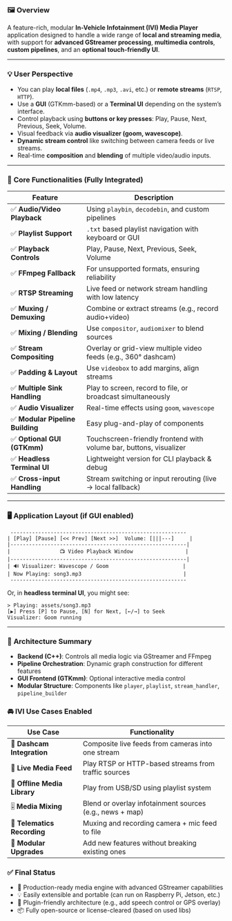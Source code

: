 ### 🖼️ **Overview**

A feature-rich, modular **In-Vehicle Infotainment (IVI) Media Player** application designed to handle a wide range of **local and streaming media**, with support for **advanced GStreamer processing**, **multimedia controls**, **custom pipelines**, and an **optional touch-friendly UI**.

---

### 💡 **User Perspective**

* You can play **local files** (`.mp4`, `.mp3`, `.avi`, etc.) or **remote streams** (`RTSP`, `HTTP`).
* Use a **GUI** (GTKmm-based) or a **Terminal UI** depending on the system’s interface.
* Control playback using **buttons or key presses**: Play, Pause, Next, Previous, Seek, Volume.
* Visual feedback via **audio visualizer (goom, wavescope)**.
* **Dynamic stream control** like switching between camera feeds or live streams.
* Real-time **composition** and **blending** of multiple video/audio inputs.

---

### 🧰 **Core Functionalities (Fully Integrated)**

| Feature                         | Description                                                        |
| ------------------------------- | ------------------------------------------------------------------ |
| ✅ **Audio/Video Playback**      | Using `playbin`, `decodebin`, and custom pipelines                 |
| ✅ **Playlist Support**          | `.txt` based playlist navigation with keyboard or GUI              |
| ✅ **Playback Controls**         | Play, Pause, Next, Previous, Seek, Volume                          |
| ✅ **FFmpeg Fallback**           | For unsupported formats, ensuring reliability                      |
| ✅ **RTSP Streaming**            | Live feed or network stream handling with low latency              |
| ✅ **Muxing / Demuxing**         | Combine or extract streams (e.g., record audio+video)              |
| ✅ **Mixing / Blending**         | Use `compositor`, `audiomixer` to blend sources                    |
| ✅ **Stream Compositing**        | Overlay or grid-view multiple video feeds (e.g., 360° dashcam)     |
| ✅ **Padding & Layout**          | Use `videobox` to add margins, align streams                       |
| ✅ **Multiple Sink Handling**    | Play to screen, record to file, or broadcast simultaneously        |
| ✅ **Audio Visualizer**          | Real-time effects using `goom`, `wavescope`                        |
| ✅ **Modular Pipeline Building** | Easy plug-and-play of components                                   |
| ✅ **Optional GUI (GTKmm)**      | Touchscreen-friendly frontend with volume bar, buttons, visualizer |
| ✅ **Headless Terminal UI**      | Lightweight version for CLI playback & debug                       |
| ✅ **Cross-input Handling**      | Stream switching or input rerouting (live → local fallback)        |

---

### 🖥️ **Application Layout (if GUI enabled)**

```
 ---------------------------------------------------------
| [Play] [Pause] [<< Prev] [Next >>]  Volume: [|||---]     |
|---------------------------------------------------------|
|                📺 Video Playback Window                 |
|---------------------------------------------------------|
| 🔊 Visualizer: Wavescope / Goom                        |
| Now Playing: song3.mp3                                 |
 ---------------------------------------------------------
```

Or, in **headless terminal UI**, you might see:

```
> Playing: assets/song3.mp3
[▶️] Press [P] to Pause, [N] for Next, [←/→] to Seek
Visualizer: Goom running
```

---

### 🔧 **Architecture Summary**

* **Backend (C++)**: Controls all media logic via GStreamer and FFmpeg
* **Pipeline Orchestration**: Dynamic graph construction for different features
* **GUI Frontend (GTKmm)**: Optional interactive media control
* **Modular Structure**: Components like `player`, `playlist`, `stream_handler`, `pipeline_builder`


### 🚘 **IVI Use Cases Enabled**

| Use Case                     | Functionality                                            |
| ---------------------------- | -------------------------------------------------------- |
| 🎥 **Dashcam Integration**   | Composite live feeds from cameras into one stream        |
| 📶 **Live Media Feed**       | Play RTSP or HTTP-based streams from traffic sources     |
| 📁 **Offline Media Library** | Play from USB/SD using playlist system                   |
| 🎚️ **Media Mixing**         | Blend or overlay infotainment sources (e.g., news + map) |
| 📡 **Telematics Recording**  | Muxing and recording camera + mic feed to file           |
| 🧩 **Modular Upgrades**      | Add new features without breaking existing ones          |


### ✅ Final Status

* 💯 Production-ready media engine with advanced GStreamer capabilities
* 💡 Easily extensible and portable (can run on Raspberry Pi, Jetson, etc.)
* 🔌 Plugin-friendly architecture (e.g., add speech control or GPS overlay)
* 📦 Fully open-source or license-cleared (based on used libs)

